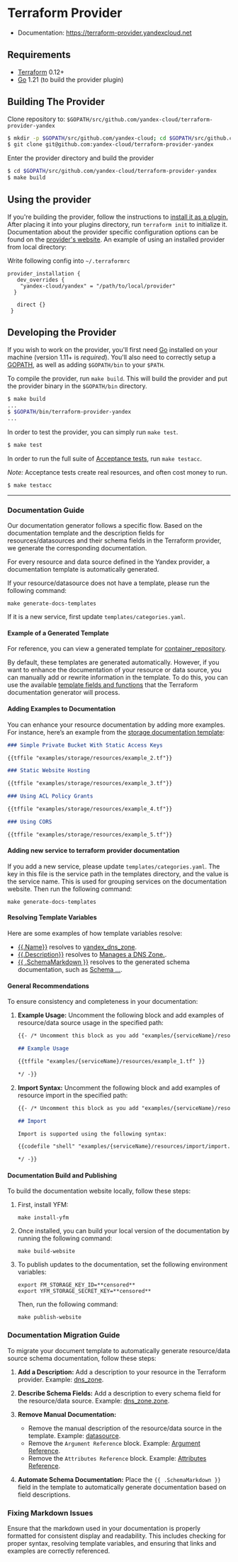 Terraform Provider
==================

- Documentation: https://terraform-provider.yandexcloud.net

Requirements
------------

- [Terraform](https://www.terraform.io/downloads.html) 0.12+
- [Go](https://golang.org/doc/install) 1.21 (to build the provider plugin)

Building The Provider
---------------------

Clone repository to: `$GOPATH/src/github.com/yandex-cloud/terraform-provider-yandex`

```sh
$ mkdir -p $GOPATH/src/github.com/yandex-cloud; cd $GOPATH/src/github.com/yandex-cloud
$ git clone git@github.com:yandex-cloud/terraform-provider-yandex
```

Enter the provider directory and build the provider

```sh
$ cd $GOPATH/src/github.com/yandex-cloud/terraform-provider-yandex
$ make build
```

Using the provider
----------------------
If you're building the provider, follow the instructions to [install it as a plugin.](https://www.terraform.io/docs/plugins/basics.html#installing-plugins) After placing it into your plugins directory,  run `terraform init` to initialize it. Documentation about the provider specific configuration options can be found on the [provider's website](https://registry.terraform.io/providers/yandex-cloud/yandex/latest/docs).
An example of using an installed provider from local directory: 

Write following config into  `~/.terraformrc`
```
provider_installation {
   dev_overrides {
    "yandex-cloud/yandex" = "/path/to/local/provider"
  }

   direct {}
 }
```

Developing the Provider
---------------------------

If you wish to work on the provider, you'll first need [Go](http://www.golang.org) installed on your machine (version 1.11+ is *required*). You'll also need to correctly setup a [GOPATH](http://golang.org/doc/code.html#GOPATH), as well as adding `$GOPATH/bin` to your `$PATH`.

To compile the provider, run `make build`. This will build the provider and put the provider binary in the `$GOPATH/bin` directory.

```sh
$ make build
...
$ $GOPATH/bin/terraform-provider-yandex
...
```

In order to test the provider, you can simply run `make test`.

```sh
$ make test
```

In order to run the full suite of [Acceptance tests](https://www.terraform.io/docs/extend/testing/acceptance-tests/index.html), run `make testacc`.

*Note:* Acceptance tests create real resources, and often cost money to run.

```sh
$ make testacc
```

---

### Documentation Guide

Our documentation generator follows a specific flow. Based on the documentation template and the description fields for resources/datasources and their schema fields in the Terraform provider, we generate the corresponding documentation.

For every resource and data source defined in the Yandex provider, a documentation template is automatically generated.

If your resource/datasource does not have a template, please run the following command:

```shell
make generate-docs-templates
```

If it is a new service, first update `templates/categories.yaml`.

#### Example of a Generated Template

For reference, you can view a generated template for [container_repository](https://github.com/yandex-cloud/terraform-provider-yandex/tree/master/templates/container_repository).

By default, these templates are generated automatically. However, if you want to enhance the documentation of your resource or data source, you can manually add or rewrite information in the template. To do this, you can use the available [template fields and functions](https://github.com/hashicorp/terraform-plugin-docs?tab=readme-ov-file#templates) that the Terraform documentation generator will process.

#### Adding Examples to Documentation

You can enhance your resource documentation by adding more examples. For instance, here’s an example from the [storage documentation template](https://github.com/yandex-cloud/terraform-provider-yandex/tree/master/templates):

```md
### Simple Private Bucket With Static Access Keys

{{tffile "examples/storage/resources/example_2.tf"}}

### Static Website Hosting

{{tffile "examples/storage/resources/example_3.tf"}}

### Using ACL Policy Grants

{{tffile "examples/storage/resources/example_4.tf"}}

### Using CORS

{{tffile "examples/storage/resources/example_5.tf"}}
```

#### Adding new service to terraform provider documentation

If you add a new service, please update `templates/categories.yaml`. The key in this file is the service path in the templates directory, and the value is the service name. This is used for grouping services on the documentation website. Then run the following command:

```shell
make generate-docs-templates
```

#### Resolving Template Variables

Here are some examples of how template variables resolve:

- [{{.Name}}](https://github.com/yandex-cloud/terraform-provider-yandex/tree/master/templates/dns/resources/dns_zone.md.tmpl#L8) resolves to [yandex_dns_zone](https://github.com/yandex-cloud/terraform-provider-yandex/tree/master/docs/resources/dns_zone.md#L8).
- [{{.Description}}](https://github.com/yandex-cloud/terraform-provider-yandex/tree/master/templates/dns/resources/dns_zone.md.tmpl#L10) resolves to [Manages a DNS Zone.](https://github.com/yandex-cloud/terraform-provider-yandex/tree/master/docs/resources/dns_zone.md#L10).
- [{{ .SchemaMarkdown }}](https://github.com/yandex-cloud/terraform-provider-yandex/tree/master/templates/dns/resources/dns_zone.md.tmpl#L11) resolves to the generated schema documentation, such as [Schema ...](https://github.com/yandex-cloud/terraform-provider-yandex/tree/master/docs/resources/dns_zone.md#L28).

#### General Recommendations

To ensure consistency and completeness in your documentation:

1. **Example Usage:**
   Uncomment the following block and add examples of resource/data source usage in the specified path:

   ```md
   {{- /* Uncomment this block as you add "examples/{serviceName}/resources/example_1.tf"

   ## Example Usage

   {{tffile "examples/{serviceName}/resources/example_1.tf" }}

   */ -}}
   ```

2. **Import Syntax:**
   Uncomment the following block and add examples of resource import in the specified path:

   ```md
   {{- /* Uncomment this block as you add "examples/{serviceName}/resources/import/import.sh"

   ## Import

   Import is supported using the following syntax:

   {{codefile "shell" "examples/{serviceName}/resources/import/import.sh" }}

   */ -}}
   ```

#### Documentation Build and Publishing

To build the documentation website locally, follow these steps:

1. First, install YFM:

    ```shell
    make install-yfm
    ```

2. Once installed, you can build your local version of the documentation by running the following command:

    ```shell
    make build-website
    ```

3. To publish updates to the documentation, set the following environment variables:

   ```shell
   export FM_STORAGE_KEY_ID=**censored**
   export YFM_STORAGE_SECRET_KEY=**censored**
   ```

   Then, run the following command:

   ```shell
   make publish-website
   ```

### Documentation Migration Guide

To migrate your document template to automatically generate resource/data source schema documentation, follow these steps:

1. **Add a Description:**
   Add a description to your resource in the Terraform provider. Example: [dns_zone](https://github.com/yandex-cloud/terraform-provider-yandex/tree/master/yandex/resource_yandex_dns_zone.go#L20).

2. **Describe Schema Fields:**
   Add a description to every schema field for the resource/data source. Example: [dns_zone.zone](https://github.com/yandex-cloud/terraform-provider-yandex/tree/master/yandex/resource_yandex_dns_zone.go#L45).

3. **Remove Manual Documentation:**
   - Remove the manual description of the resource/data source in the template. Example: [datasource](https://github.com/yandex-cloud/terraform-provider-yandex/tree/master/templates/datasphere/resources/datasphere_project.md.tmpl#L14).
   - Remove the `Argument Reference` block. Example: [Argument Reference](https://github.com/yandex-cloud/terraform-provider-yandex/tree/master/templates/datasphere/resources/datasphere_project.md.tmpl#L18-L27).
   - Remove the `Attributes Reference` block. Example: [Attributes Reference](https://github.com/yandex-cloud/terraform-provider-yandex/tree/master/templates/datasphere/resources/datasphere_project.md.tmpl#L29-L70).

4. **Automate Schema Documentation:**
   Place the `{{ .SchemaMarkdown }}` field in the template to automatically generate documentation based on field descriptions.

### Fixing Markdown Issues

Ensure that the markdown used in your documentation is properly formatted for consistent display and readability. This includes checking for proper syntax, resolving template variables, and ensuring that links and examples are correctly referenced.
